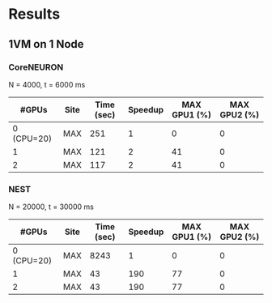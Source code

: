 # Results

## 1VM on 1 Node

### CoreNEURON

N = 4000, t = 6000 ms

| #GPUs      | Site | Time (sec) | Speedup | MAX GPU1 (%) | MAX GPU2 (%) |
| ---------- | ---- | ---------- | ------- | ------------ | ------------ |
| 0 (CPU=20) | MAX  | 251        | 1       | 0            | 0            |
| 1          | MAX  | 121        | 2       | 41           | 0            |
| 2          | MAX  | 117        | 2       | 41           | 0            |


### NEST

N = 20000, t = 30000 ms

| #GPUs      | Site | Time (sec) | Speedup | MAX GPU1 (%) | MAX GPU2 (%) |
| ---------- | ---- | ---------- | ------- | ------------ | ------------ |
| 0 (CPU=20) | MAX  | 8243       | 1       | 0            | 0            |
| 1          | MAX  | 43         | 190     | 77           | 0            |
| 2          | MAX  | 43         | 190     | 77           | 0            |
